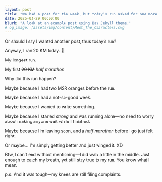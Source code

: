 ```yaml
---
layout: post
title: "We had a post for the week, but today’s run asked for one more."
date: 2025-03-29 00:00:00
blurb: "A look at an example post using Bay Jekyll theme."
# og_image: /assets/img/content/Meet_The_Characters.svg
---
```


Or should I say I wanted another post, thus today’s run?

Anyway, I ran 20 KM today. 🌼

My longest run.

My first <strike>20 KM</strike> <i>half marathon</i>!

Why did this run happen?

Maybe because I had two MSR oranges before the run.

Maybe because I had a not-so-good week.

Maybe because I wanted to write something.

Maybe because I started <i>strong</i> and was running alone—no need to worry about making anyone wait while I finished.

Maybe because I’m leaving soon, and a <i>half marathon</i> before I go just felt right.

Or maybe...
I’m simply getting better and just winged it. XD

Btw, I can’t end without mentioning—I did walk a little in the middle. Just enough to catch my breath, yet still stay true to my run. You know what I mean.

p.s. And it was tough—my knees are still filing complaints.
